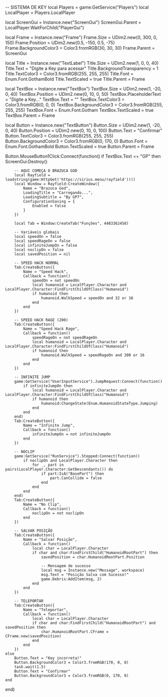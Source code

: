 -- SISTEMA DE KEY
local Players = game:GetService("Players")
local LocalPlayer = Players.LocalPlayer

local ScreenGui = Instance.new("ScreenGui")
ScreenGui.Parent = LocalPlayer:WaitForChild("PlayerGui")

local Frame = Instance.new("Frame")
Frame.Size = UDim2.new(0, 300, 0, 150)
Frame.Position = UDim2.new(0.5, -150, 0.5, -75)
Frame.BackgroundColor3 = Color3.fromRGB(30, 30, 30)
Frame.Parent = ScreenGui

local Title = Instance.new("TextLabel")
Title.Size = UDim2.new(1, 0, 0, 40)
Title.Text = "Digite a Key para acessar"
Title.BackgroundTransparency = 1
Title.TextColor3 = Color3.fromRGB(255, 255, 255)
Title.Font = Enum.Font.GothamBold
Title.TextScaled = true
Title.Parent = Frame

local TextBox = Instance.new("TextBox")
TextBox.Size = UDim2.new(1, -20, 0, 40)
TextBox.Position = UDim2.new(0, 10, 0, 50)
TextBox.PlaceholderText = "Digite a Key..."
TextBox.Text = ""
TextBox.TextColor3 = Color3.fromRGB(0, 0, 0)
TextBox.BackgroundColor3 = Color3.fromRGB(255, 255, 255)
TextBox.Font = Enum.Font.Gotham
TextBox.TextScaled = true
TextBox.Parent = Frame

local Button = Instance.new("TextButton")
Button.Size = UDim2.new(1, -20, 0, 40)
Button.Position = UDim2.new(0, 10, 0, 100)
Button.Text = "Confirmar"
Button.TextColor3 = Color3.fromRGB(255, 255, 255)
Button.BackgroundColor3 = Color3.fromRGB(0, 170, 0)
Button.Font = Enum.Font.GothamBold
Button.TextScaled = true
Button.Parent = Frame

Button.MouseButton1Click:Connect(function()
    if TextBox.Text == "GP" then
        ScreenGui:Destroy()
        
        -- AQUI COMEÇA O BRAZUCA GOD
        local Rayfield = loadstring(game:HttpGet('https://sirius.menu/rayfield'))()
        local Window = Rayfield:CreateWindow({
            Name = "Brazuca God",
            LoadingTitle = "Carregando...",
            LoadingSubtitle = "By GP7",
            ConfigurationSaving = {
                Enabled = false
            }
        })

        local Tab = Window:CreateTab("Funções", 4483362458)

        -- Variáveis globais
        local speedOn = false
        local speedRageOn = false
        local infiniteJumpOn = false
        local noclipOn = false
        local savedPosition = nil

        -- SPEED HACK NORMAL
        Tab:CreateButton({
            Name = "Speed Hack",
            Callback = function()
                speedOn = not speedOn
                local humanoid = LocalPlayer.Character and LocalPlayer.Character:FindFirstChildOfClass("Humanoid")
                if humanoid then
                    humanoid.WalkSpeed = speedOn and 32 or 16
                end
            end
        })

        -- SPEED HACK RAGE (200)
        Tab:CreateButton({
            Name = "Speed Hack Rage",
            Callback = function()
                speedRageOn = not speedRageOn
                local humanoid = LocalPlayer.Character and LocalPlayer.Character:FindFirstChildOfClass("Humanoid")
                if humanoid then
                    humanoid.WalkSpeed = speedRageOn and 200 or 16
                end
            end
        })

        -- INFINITE JUMP
        game:GetService("UserInputService").JumpRequest:Connect(function()
            if infiniteJumpOn then
                local humanoid = LocalPlayer.Character and LocalPlayer.Character:FindFirstChildOfClass("Humanoid")
                if humanoid then
                    humanoid:ChangeState(Enum.HumanoidStateType.Jumping)
                end
            end
        end)
        Tab:CreateButton({
            Name = "Infinite Jump",
            Callback = function()
                infiniteJumpOn = not infiniteJumpOn
            end
        })

        -- NOCLIP
        game:GetService("RunService").Stepped:Connect(function()
            if noclipOn and LocalPlayer.Character then
                for _, part in pairs(LocalPlayer.Character:GetDescendants()) do
                    if part:IsA("BasePart") then
                        part.CanCollide = false
                    end
                end
            end
        end)
        Tab:CreateButton({
            Name = "No Clip",
            Callback = function()
                noclipOn = not noclipOn
            end
        })

        -- SALVAR POSIÇÃO
        Tab:CreateButton({
            Name = "Salvar Posição",
            Callback = function()
                local char = LocalPlayer.Character
                if char and char:FindFirstChild("HumanoidRootPart") then
                    savedPosition = char.HumanoidRootPart.Position
                    
                    -- Mensagem de sucesso
                    local msg = Instance.new("Message", workspace)
                    msg.Text = "Posição Salva com Sucesso!"
                    game.Debris:AddItem(msg, 2)
                end
            end
        })

        -- TELEPORTAR
        Tab:CreateButton({
            Name = "Teleportar",
            Callback = function()
                local char = LocalPlayer.Character
                if char and char:FindFirstChild("HumanoidRootPart") and savedPosition then
                    char.HumanoidRootPart.CFrame = CFrame.new(savedPosition)
                end
            end
        })
    else
        Button.Text = "Key incorreta!"
        Button.BackgroundColor3 = Color3.fromRGB(170, 0, 0)
        task.wait(1.5)
        Button.Text = "Confirmar"
        Button.BackgroundColor3 = Color3.fromRGB(0, 170, 0)
    end
end)